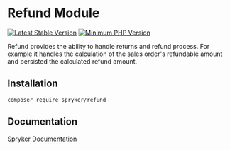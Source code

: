 # Refund Module
[![Latest Stable Version](https://poser.pugx.org/spryker/refund/v/stable.svg)](https://packagist.org/packages/spryker/refund)
[![Minimum PHP Version](https://img.shields.io/badge/php-%3E%3D%208.2-8892BF.svg)](https://php.net/)

Refund provides the ability to handle returns and refund process. For example it handles the calculation of the sales order's refundable amount and persisted the calculated refund amount.

## Installation

```
composer require spryker/refund
```

## Documentation

[Spryker Documentation](https://docs.spryker.com)
